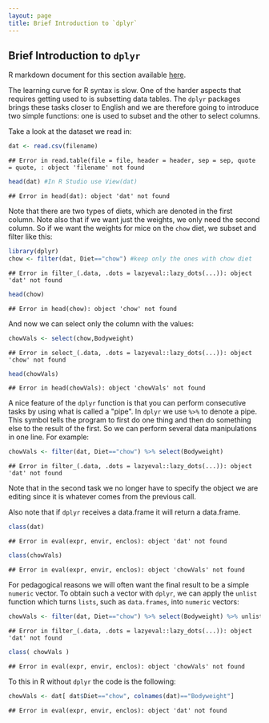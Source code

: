 ```yaml
---
layout: page
title: Brief Introduction to `dplyr`
---
```


## Brief Introduction to `dplyr`

R markdown document for this section available [here](https://github.com/genomicsclass/labs/tree/master/course1/dplyr_intro.Rmd).

The learning curve for R syntax is slow. One of the harder aspects that requires getting used to is subsetting data tables. The `dplyr` packages brings these tasks closer to English and we are therefore going to introduce two simple functions: one is used to subset and the other to select columns.

Take a look at the dataset we read in:

```r
dat <- read.csv(filename)
```

```
## Error in read.table(file = file, header = header, sep = sep, quote = quote, : object 'filename' not found
```

```r
head(dat) #In R Studio use View(dat)
```

```
## Error in head(dat): object 'dat' not found
```

Note that there are two types of diets, which are denoted in the first column. Note also that if we want just the weights, we only need the second column. So if we want the weights for mice on the `chow` diet, we subset and filter like this:


```r
library(dplyr) 
chow <- filter(dat, Diet=="chow") #keep only the ones with chow diet
```

```
## Error in filter_(.data, .dots = lazyeval::lazy_dots(...)): object 'dat' not found
```

```r
head(chow)
```

```
## Error in head(chow): object 'chow' not found
```

And now we can select only the column with the values:


```r
chowVals <- select(chow,Bodyweight)
```

```
## Error in select_(.data, .dots = lazyeval::lazy_dots(...)): object 'chow' not found
```

```r
head(chowVals)
```

```
## Error in head(chowVals): object 'chowVals' not found
```

A nice feature of the `dplyr` function is that you can perform consecutive tasks by using what is called a "pipe".  In `dplyr` we use `%>%` to denote a pipe. This symbol tells the program to first do one thing and then do something else to the result of the first. So we can perform several data manipulations in one line.  For example:


```r
chowVals <- filter(dat, Diet=="chow") %>% select(Bodyweight)
```

```
## Error in filter_(.data, .dots = lazyeval::lazy_dots(...)): object 'dat' not found
```

Note that in the second task we no longer have to specify the object we are editing since it is whatever comes from the previous call. 

Also note that if `dplyr` receives a data.frame it will return a data.frame. 

```r
class(dat)
```

```
## Error in eval(expr, envir, enclos): object 'dat' not found
```

```r
class(chowVals)
```

```
## Error in eval(expr, envir, enclos): object 'chowVals' not found
```

For pedagogical reasons we will often want the final result to be a simple `numeric` vector. To obtain such a vector with `dplyr`, we can apply the `unlist` function which turns `lists`, such as `data.frames`, into `numeric` vectors:


```r
chowVals <- filter(dat, Diet=="chow") %>% select(Bodyweight) %>% unlist
```

```
## Error in filter_(.data, .dots = lazyeval::lazy_dots(...)): object 'dat' not found
```

```r
class( chowVals )
```

```
## Error in eval(expr, envir, enclos): object 'chowVals' not found
```


To this in R without `dplyr` the code is the following:


```r
chowVals <- dat[ dat$Diet=="chow", colnames(dat)=="Bodyweight"]
```

```
## Error in eval(expr, envir, enclos): object 'dat' not found
```








